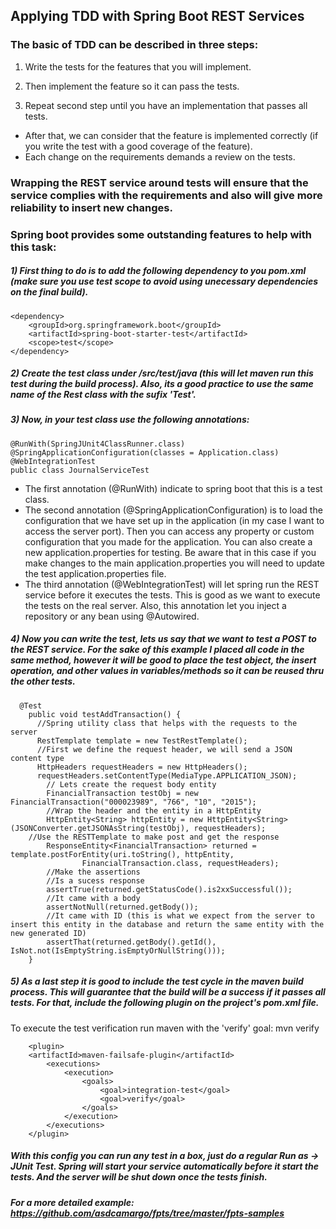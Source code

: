 ## Applying TDD with Spring Boot REST Services
### The basic of TDD can be described in three steps: 
1) Write the tests for the features that you will implement.

2) Then implement the feature so it can pass the tests.

3) Repeat second step until you have an implementation that passes all tests. 

- After that, we can consider that the feature is implemented correctly (if you write the test with a good coverage of the feature).
- Each change on the requirements demands a review on the tests.

### Wrapping the REST service around tests will ensure that the service complies with the requirements and also will give more reliability to insert new changes. 

### Spring boot provides some outstanding features to help with this task:
##### 1) First thing to do is to add the following dependency to you pom.xml (make sure you use test scope to avoid using unecessary dependencies on the final build).
```
<dependency>
	<groupId>org.springframework.boot</groupId>
	<artifactId>spring-boot-starter-test</artifactId>
	<scope>test</scope>
</dependency>
```

##### 2) Create the test class under /src/test/java (this will let maven run this test during the build process). Also, its a good practice to use the same name of the Rest class with the sufix 'Test'.

##### 3) Now, in your test class use the following annotations:
```
@RunWith(SpringJUnit4ClassRunner.class)
@SpringApplicationConfiguration(classes = Application.class)
@WebIntegrationTest
public class JournalServiceTest 
```
  - The first annotation (@RunWith) indicate to spring boot that this is a test class.
  - The second annotation (@SpringApplicationConfiguration) is to load the configuration that we have set up in the application (in my case I want to access the server port). Then you can access any property or custom configuration that you made for the application.
  You can also create a new application.properties for testing. Be aware that in this case if you make changes to the main application.properties you will need to update the test application.properties file. 
  - The third annotation (@WebIntegrationTest) will let spring run the REST service before it executes the tests. This is good as we want to execute the tests on the real server. Also, this annotation let you inject a repository or any bean using @Autowired.

##### 4) Now you can write the test, lets us say that we want to test a POST to the REST service. For the sake of this example I placed all code in the same method, however it will be good to place the test object, the insert operation, and other values in variables/methods so it can be reused thru the other tests.

```
  @Test
	public void testAddTransaction() {
	  //Spring utility class that helps with the requests to the server
	  RestTemplate template = new TestRestTemplate();
	  //First we define the request header, we will send a JSON content type 
	  HttpHeaders requestHeaders = new HttpHeaders();
	  requestHeaders.setContentType(MediaType.APPLICATION_JSON);
		// Lets create the request body entity
		FinancialTransaction testObj = new FinancialTransaction("000023989", "766", "10", "2015");
		//Wrap the header and the entity in a HttpEntity
		HttpEntity<String> httpEntity = new HttpEntity<String>(JSONConverter.getJSONAsString(testObj), requestHeaders);
    //Use the RESTTemplate to make post and get the response
		ResponseEntity<FinancialTransaction> returned = template.postForEntity(uri.toString(), httpEntity,
				FinancialTransaction.class, requestHeaders);
		//Make the assertions
		//Is a sucess response
		assertTrue(returned.getStatusCode().is2xxSuccessful());
		//It came with a body
		assertNotNull(returned.getBody());
		//It came with ID (this is what we expect from the server to insert this entity in the database and return the same entity with the new generated ID)
		assertThat(returned.getBody().getId(), IsNot.not(IsEmptyString.isEmptyOrNullString()));
	}
```
##### 5) As a last step it is good to include the test cycle in the maven build process. This will guarantee that the build will be a success if it passes all tests. For that, include the following plugin on the project's pom.xml file.
To execute the test verification run maven with the 'verify' goal: mvn verify
```
  	<plugin>
	<artifactId>maven-failsafe-plugin</artifactId>
		<executions>
			<execution>
				<goals>
					<goal>integration-test</goal>
					<goal>verify</goal>
				</goals>
			</execution>
		</executions>
	</plugin>
```
##### With this config you can run any test in a box, just do a regular Run as -> JUnit Test. Spring will start your service automatically before it start the tests. And the server will be shut down once the tests finish.

##### For a more detailed example: https://github.com/asdcamargo/fpts/tree/master/fpts-samples
